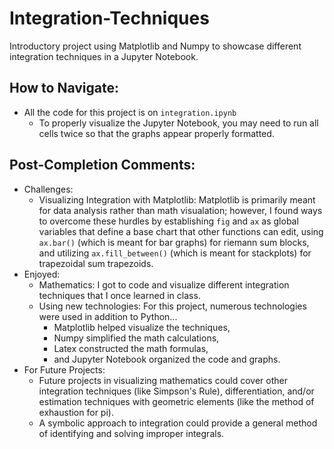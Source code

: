 # Integration-Techniques
Introductory project using Matplotlib and Numpy to showcase different integration techniques in a Jupyter Notebook.

## How to Navigate:
- All the code for this project is on `integration.ipynb`
  - To properly visualize the Jupyter Notebook, you may need to run all cells twice so that the graphs appear properly formatted.

## Post-Completion Comments:
- Challenges:
  - Visualizing Integration with Matplotlib: Matplotlib is primarily meant for data analysis rather than math visualation; however, I found ways to overcome these hurdles by establishing `fig` and `ax` as global variables that define a base chart that other functions can edit, using `ax.bar()` (which is meant for bar graphs) for riemann sum blocks, and utilizing `ax.fill_between()` (which is meant for stackplots) for trapezoidal sum trapezoids.
- Enjoyed:
  - Mathematics: I got to code and visualize different integration techniques that I once learned in class.
  - Using new technologies: For this project, numerous technologies were used in addition to Python...
    - Matplotlib helped visualize the techniques,
    - Numpy simplified the math calculations,
    - Latex constructed the math formulas,
    - and Jupyter Notebook organized the code and graphs.
- For Future Projects:
  - Future projects in visualizing mathematics could cover other integration techniques (like Simpson's Rule), differentiation, and/or estimation techniques with geometric elements (like the method of exhaustion for pi).
  - A symbolic approach to integration could provide a general method of identifying and solving improper integrals.
